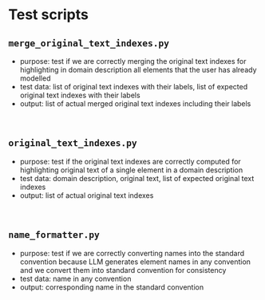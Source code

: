 # Test scripts

## `merge_original_text_indexes.py`
- purpose: test if we are correctly merging the original text indexes for highlighting in domain description all elements that the user has already modelled
- test data: list of original text indexes with their labels, list of expected original text indexes with their labels
- output: list of actual merged original text indexes including their labels

<br />

## `original_text_indexes.py`
- purpose: test if the original text indexes are correctly computed for highlighting original text of a single element in a domain description
- test data: domain description, original text, list of expected original text indexes
- output: list of actual original text indexes


<br />

## `name_formatter.py`
- purpose: test if we are correctly converting names into the standard convention because LLM generates element names in any convention and we convert them into standard convention for consistency
- test data: name in any convention
- output: corresponding name in the standard convention
